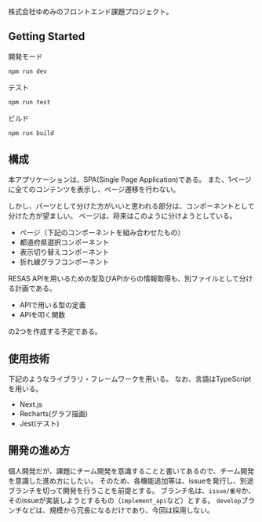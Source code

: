 株式会社ゆめみのフロントエンド課題プロジェクト。

## Getting Started
開発モード

```bash
npm run dev
```

テスト

```bash
npm run test
```

ビルド

```bash
npm run build
```

## 構成
本アプリケーションは、SPA(Single Page Application)である。
また、1ページに全てのコンテンツを表示し、ページ遷移を行わない。

しかし、パーツとして分けた方がいいと思われる部分は、コンポーネントとして分けた方が望ましい。
ページは、将来はこのように分けようとしている。

- ページ（下記のコンポーネントを組み合わせたもの）
- 都道府県選択コンポーネント
- 表示切り替えコンポーネント
- 折れ線グラフコンポーネント

RESAS APIを用いるための型及びAPIからの情報取得も、別ファイルとして分ける計画である。

- APIで用いる型の定義
- APIを叩く関数

の2つを作成する予定である。

## 使用技術
下記のようなライブラリ・フレームワークを用いる。
なお、言語はTypeScriptを用いる。

- Next.js
- Recharts(グラフ描画)
- Jest(テスト)

## 開発の進め方
個人開発だが、課題にチーム開発を意識することと書いてあるので、チーム開発を意識した進め方にしたい。
そのため、各機能追加等は、issueを発行し、別途ブランチを切って開発を行うことを前提とする。
ブランチ名は、`issue/番号`か、そのissueが実装しようとするもの（`implement_api`など）とする。
`develop`ブランチなどは、規模から冗長になるだけであり、今回は採用しない。